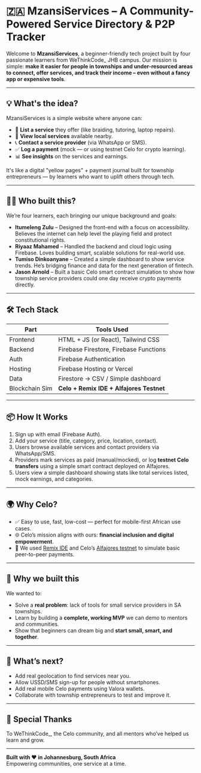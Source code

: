 # 🇿🇦 MzansiServices – A Community-Powered Service Directory & P2P Tracker

Welcome to **MzansiServices**, a beginner-friendly tech project built by four passionate learners from WeThinkCode_ JHB campus. Our mission is simple: **make it easier for people in townships and under-resourced areas to connect, offer services, and track their income – even without a fancy app or expensive tools**.

---

## 💡 What's the idea?

MzansiServices is a simple website where anyone can:

- 📢 **List a service** they offer (like braiding, tutoring, laptop repairs).
- 🔎 **View local services** available nearby.
- 📞 **Contact a service provider** (via WhatsApp or SMS).
- ✅ **Log a payment** (mock — or using testnet Celo for crypto learning).
- 📊 **See insights** on the services and earnings.

It's like a digital "yellow pages" + payment journal built for township entrepreneurs — by learners who want to uplift others through tech.

---

## 👨‍💻 Who built this?

We’re four learners, each bringing our unique background and goals:

- **Itumeleng Zulu** – Designed the front-end with a focus on accessibility. Believes the internet can help level the playing field and protect constitutional rights.
- **Riyaaz Mahamed** – Handled the backend and cloud logic using Firebase. Loves building smart, scalable solutions for real-world use.
- **Tumiso Dinkoanyane** – Created a simple dashboard to show service trends. He’s bridging finance and data for the next generation of fintech.
- **Jason Arnold** – Built a basic Celo smart contract simulation to show how township service providers could one day receive crypto payments directly.

---

## 🛠️ Tech Stack

| Part | Tools Used |
|------|------------|
| Frontend | HTML + JS (or React), Tailwind CSS |
| Backend | Firebase Firestore, Firebase Functions |
| Auth | Firebase Authentication |
| Hosting | Firebase Hosting or Vercel |
| Data | Firestore → CSV / Simple dashboard |
| Blockchain Sim | **Celo + Remix IDE + Alfajores Testnet** |

---

## 📦 How It Works

1. Sign up with email (Firebase Auth).
2. Add your service (title, category, price, location, contact).
3. Users browse available services and contact providers via WhatsApp/SMS.
4. Providers mark services as paid (manual/mocked), or log **testnet Celo transfers** using a simple smart contract deployed on Alfajores.
5. Users view a simple dashboard showing stats like total services listed, mock earnings, and categories.

---

## 🌍 Why Celo?

- ✅ Easy to use, fast, low-cost — perfect for mobile-first African use cases.
- 🌐 Celo’s mission aligns with ours: **financial inclusion and digital empowerment**.
- 🧪 We used [Remix IDE](https://remix.ethereum.org/) and Celo’s [Alfajores testnet](https://docs.celo.org/getting-started/alfajores-testnet-faucet) to simulate basic peer-to-peer payments.

---

## 🌱 Why we built this

We wanted to:

- Solve a **real problem**: lack of tools for small service providers in SA townships.
- Learn by building a **complete, working MVP** we can demo to mentors and communities.
- Show that beginners can dream big and **start small, smart, and together**.

---

## 🚀 What’s next?

- Add real geolocation to find services near you.
- Allow USSD/SMS sign-up for people without smartphones.
- Add real mobile Celo payments using Valora wallets.
- Collaborate with township entrepreneurs to test and improve it.

---

## 🙏 Special Thanks

To WeThinkCode_, the Celo community, and all mentors who’ve helped us learn and grow.

---

**Built with ❤️ in Johannesburg, South Africa**  
Empowering communities, one service at a time.
